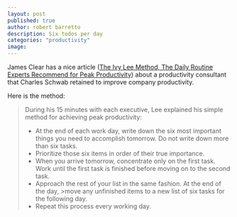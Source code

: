 ```yaml
---
layout: post
published: true
author: robert barretto
description: Six todos per day
categories: "productivity"
image:
---
```

James Clear has a nice article ([The Ivy Lee Method, The Daily Routine Experts Recommend for Peak Productivity](https://jamesclear.com/ivy-lee)) about a productivity consultant that Charles Schwab retained to improve company productivity.  

Here is the method:

>During his 15 minutes with each executive, Lee explained his simple method for achieving peak productivity:
>
>* At the end of each work day, write down the six most important things you need to accomplish tomorrow. Do not write down more than six tasks.
>* Prioritize those six items in order of their true importance.
>* When you arrive tomorrow, concentrate only on the first task. Work until the first task is finished before moving on to the second task.
>* Approach the rest of your list in the same fashion. At the end of the day, >move any unfinished items to a new list of six tasks for the following day.
>* Repeat this process every working day.
